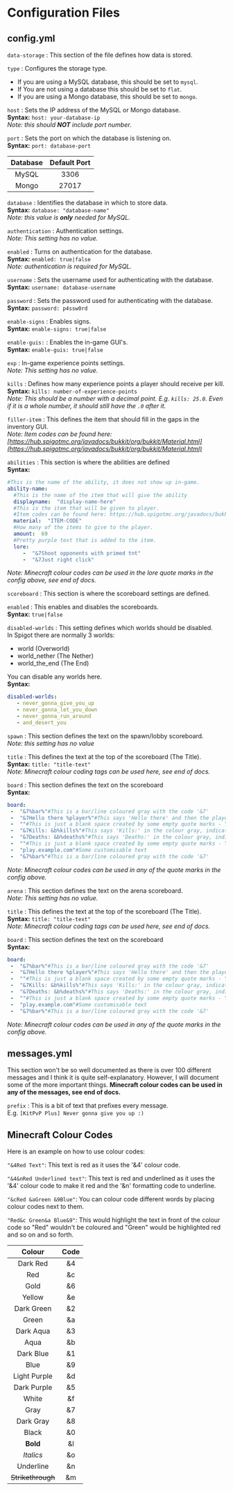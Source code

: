 #  Configuration Files
## config.yml

`data-storage`
: This section of the file defines how data is stored.

`type`
: Configures the storage type.

- If you are using a MySQL database, this should be set to `mysql`.
- If You are not using a database this should be set to `flat`.
- If you are using a Mongo database, this should be set to `mongo`.

`host`
: Sets the IP address of the MySQL or Mongo database.  
**Syntax:** `host: your-database-ip`  
*Note: this should **NOT** include port number.*

`port`
: Sets the port on which the database is listening on.  
**Syntax:** `port: database-port`

| Database | Default Port |
| :---: | :----: |
| MySQL | 3306 |
| Mongo | 27017 |

`database`
: Identifies the database in which to store data.  
**Syntax:** `database: "database-name"`  
*Note: this value is **only** needed for MySQL.*

`authentication`
: Authentication settings.  
*Note: This setting has no value.*

`enabled`
: Turns on authentication for the database.  
**Syntax:** `enabled: true|false`  
*Note: authentication is required for MySQL.*

`username`
: Sets the username used for authenticating with the database.  
**Syntax:** `username: database-username`

`password`
: Sets the password used for authenticating with the database.  
**Syntax:** `password: p4ssw0rd`

`enable-signs`
: Enables signs.  
**Syntax:** `enable-signs: true|false`

`enable-guis:`
: Enables the in-game GUI's.  
**Syntax:** `enable-guis: true|false`

`exp`
: In-game experience points settings.  
*Note: This setting has no value.*

`kills`
: Defines how many experience points a player should receive per kill.  
**Syntax:** `kills: number-of-experience-points`  
*Note: This should be a number with a decimal point. E.g. `kills: 25.0`. Even if it is a whole number, it should still have the `.0` after it.*

`filler-item`
: This defines the item that should fill in the gaps in the inventory GUI.  
*Note: Item codes can be found here: [https://hub.spigotmc.org/javadocs/bukkit/org/bukkit/Material.html](https://hub.spigotmc.org/javadocs/bukkit/org/bukkit/Material.html)*

`abilities`
: This section is where the abilities are defined  
**Syntax:**
```yml
#This is the name of the ability, it does not show up in-game.
ability-name:
  #This is the name of the item that will give the ability
  displayname:  "display-name-here"
  #This is the item that will be given to player.
  #Item codes can be found here: https://hub.spigotmc.org/javadocs/bukkit/org/bukkit/Material.html
  material:  "ITEM-CODE"
  #How many of the items to give to the player.
  amount:  69
  #Pretty purple text that is added to the item.
  lore:
     -  "&7Shoot opponents with primed tnt"
     -  "&7Just right click"
```
*Note: Minecraft colour codes can be used in the lore quote marks in the config above, see end of docs.*

`scoreboard`
: This section is where the scoreboard settings are defined.

`enabled`
: This enables and disables the scoreboards.  
**Syntax:** `true|false`

`disabled-worlds`
: This setting defines which worlds should be disabled.  
In Spigot there are normally 3 worlds:

- world (Overworld)
- world_nether (The Nether)
- world_the_end (The End)

You can disable any worlds here.  
**Syntax:** 
```yml
disabled-worlds:
   - never_gonna_give_you_up
   - never_gonna_let_you_down
   - never_gonna_run_around
   - and_desert_you
```
`spawn`
: This section defines the text on the spawn/lobby scoreboard.  
*Note: this setting has no value*

`title`
: This defines the text at the top of the scoreboard (The Title).  
**Syntax:** `title: "title-text"`  
*Note: Minecraft colour coding tags can be used here, see end of docs.*

`board`
: This section defines the text on the scoreboard  
**Syntax:**
```yml
board:
 -  "&7%bar%"#This is a bar/line coloured gray with the code '&7'
 -  "&7Hello there %player%"#This says 'Hello there' and then the players username, defined by '%player%' in the colour gray, indicated by '&7'.
 -  ""#This is just a blank space created by some empty quote marks - You could put some text in here.
 -  "&7Kills: &b%kills%"#This says 'Kills:' in the colour gray, indicated by the colour code '&7' followed by the number of kills, indicated by '%kills%' in the colour aqua, indicated by '&b'.
 -  "&7Deaths: &b%deaths%"#This says 'Deaths:' in the colour gray, indicated by the colour code '&7' followed by the number of deaths, indicated by '%deaths%' in the colour aqua, indicated by '&b'.
 -  ""#This is just a blank space created by some empty quote marks - You could put some text in here.
 -  "play.example.com"#Some customisable text
 -  "&7%bar%"#This is a bar/line coloured gray with the code '&7'
```
*Note: Minecraft colour codes can be used in any of the quote marks in the config above.*

`arena`
: This section defines the text on the arena scoreboard.  
*Note: This setting has no value.*

`title`
: This defines the text at the top of the scoreboard (The Title).  
**Syntax:** `title: "title-text"`  
*Note: Minecraft colour coding tags can be used here, see end of docs.*

`board`
: This section defines the text on the scoreboard  
**Syntax:**
```yml
board:
 -  "&7%bar%"#This is a bar/line coloured gray with the code '&7'
 -  "&7Hello there %player%"#This says 'Hello there' and then the players username, defined by '%player%' in the colour gray, indicated by '&7'.
 -  ""#This is just a blank space created by some empty quote marks - You could put some text in here.
 -  "&7Kills: &b%kills%"#This says 'Kills:' in the colour gray, indicated by the colour code '&7' followed by the number of kills, indicated by '%kills%' in the colour aqua, indicated by '&b'.
 -  "&7Deaths: &b%deaths%"#This says 'Deaths:' in the colour gray, indicated by the colour code '&7' followed by the number of deaths, indicated by '%deaths%' in the colour aqua, indicated by '&b'.
 -  ""#This is just a blank space created by some empty quote marks - You could put some text in here.
 -  "play.example.com"#Some customisable text
 -  "&7%bar%"#This is a bar/line coloured gray with the code '&7'
```
*Note: Minecraft colour codes can be used in any of the quote marks in the config above.*

## messages.yml

This section won't be so well documented as there is over 100 different messages and I think it is quite self-explanatory. However, I will document some of the more important things.
**Minecraft colour codes can be used in any of the messages, see end of docs.**

`prefix`
: This is a bit of text that prefixes every message.  
E.g. `[KitPvP Plus] Never gonna give you up :)`

## Minecraft Colour Codes
Here is an example on how to use colour codes:

`"&4Red Text"`: This text is red as it uses the '&4' colour code.

`"&4&nRed Underlined text"`: This text is red and underlined as it uses the '&4' colour code to make it red and the '&n' formatting code to underline.

`"&cRed &aGreen &9Blue"`: You can colour code different words by placing colour codes next to them.

`"Red&c Green&a Blue&9"`: This would highlight the text in front of the colour code so "Red" wouldn't be coloured and "Green" would be highlighted red and so on and so forth.

| Colour | Code |
|:--:|:--:|
| Dark Red | &4 |
| Red | &c |
| Gold | &6 |
| Yellow | &e |
| Dark Green | &2 |
| Green | &a |
| Dark Aqua | &3 |
| Aqua | &b |
| Dark Blue | &1 |
| Blue | &9 |
| Light Purple | &d |
| Dark Purple | &5 |
| White | &f |
| Gray | &7 |
| Dark Gray | &8 |
| Black | &0 |
| **Bold** | &l |
| *Italics* | &o |
| Underline | &n |
| ~~Strikethrough~~ | &m |
